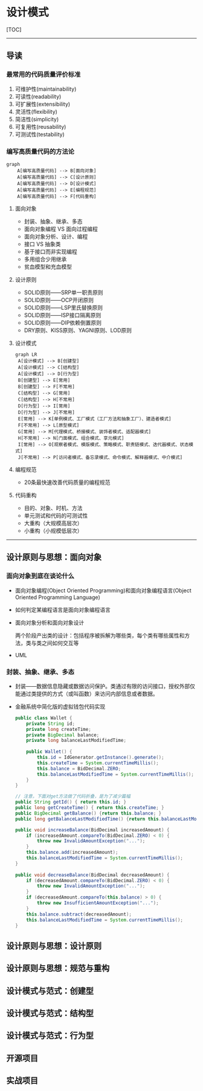 # 设计模式

[TOC]

------

## 导读

### 最常用的代码质量评价标准

1. 可维护性(maintainability)
2. 可读性(readability)
3. 可扩展性(extensibility)
4. 灵活性(flexibility)
5. 简洁性(simplicity)
6. 可复用性(reusability)
7. 可测试性(testability)

### 编写高质量代码的方法论

```mermaid
graph 
	A[编写高质量代码] --> B[面向对象]
	A[编写高质量代码] --> C[设计原则]
	A[编写高质量代码] --> D[设计模式]
	A[编写高质量代码] --> E[编程规范]
	A[编写高质量代码] --> F[代码重构]

```

1. 面向对象
   + 封装、抽象、继承、多态
   + 面向对象编程 VS 面向过程编程
   + 面向对象分析、设计、编程
   + 接口 VS 抽象类
   + 基于接口而非实现编程
   + 多用组合少用继承
   + 贫血模型和充血模型

2. 设计原则

   + SOLID原则——SRP单一职责原则
   + SOLID原则——OCP开闭原则
   + SOLID原则——LSP里氏替换原则
   + SOLID原则——ISP接口隔离原则
   + SOLID原则——DIP依赖倒置原则
   + DRY原则、KISS原则、YAGNI原则、LOD原则

3. 设计模式

   ```mermaid
   graph LR
   	A[设计模式] --> B[创建型]
   	A[设计模式] --> C[结构型]
   	A[设计模式] --> D[行为型]
   	B[创建型] --> E[常用]
   	B[创建型] --> F[不常用]
   	C[结构型] --> G[常用]
   	C[结构型] --> H[不常用]
   	D[行为型] --> I[常用]
   	D[行为型] --> J[不常用]
   	E[常用] --> K[单例模式、工厂模式（工厂方法和抽象工厂）、建造者模式]
   	F[不常用] --> L[原型模式]
   	G[常用] --> M[代理模式、桥接模式、装饰者模式、适配器模式]
   	H[不常用] --> N[门面模式、组合模式、享元模式] 
   	I[常用] --> O[观察者模式、模版模式、策略模式、职责链模式、迭代器模式、状态模式]
   	J[不常用] --> P[访问者模式、备忘录模式、命令模式、解释器模式、中介模式] 
   ```

4. 编程规范

   + 20条最快速改善代码质量的编程规范

5. 代码重构

   + 目的、对象、时机、方法
   + 单元测试和代码的可测试性
   + 大重构（大规模高层次）
   + 小重构（小规模低层次）

------

## 设计原则与思想：面向对象

### 面向对象到底在谈论什么

+ 面向对象编程(Object Oriented Programming)和面向对象编程语言(Object Oriented Programming Language)

+ 如何判定某编程语言是面向对象编程语言

+ 面向对象分析和面向对象设计

  两个阶段产出类的设计：包括程序被拆解为哪些类，每个类有哪些属性和方法，类与类之间如何交互等

+ UML

### 封装、抽象、继承、多态

+ 封装——数据信息隐藏或数据访问保护。类通过有限的访问接口，授权外部仅能通过类提供的方式（或叫函数）来访问内部信息或者数据。

+ 金融系统中简化版的虚拟钱包代码实现

  ```java
  public class Wallet {
      private String id;
      private long createTime;
      private BigDecimal balance;
      private long balanceLastModifiedTime;
      
      public Wallet() {
          this.id = IdGenerator.getInstance().generate();
          this.createTime = System.currentTimeMillis();
          this.balance = BidDecimal.ZERO;
          this.balanceLastModifiedTime = System.currentTimeMillis();
      }
  }
  
  // 注意，下面对get方法做了代码折叠，是为了减少篇幅
  public String getId() { return this.id; }
  public long getCreateTime() { return this.createTime; }
  public BigDecimal getBalance() {return this.balance; }
  public long getBalanceLastModifiedTime() {return this.balanceLastModifiedTime};
  
  public void increaseBalance(BidDecimal increasedAmount) {
      if (increasedAmount.compareTo(BidDecimal.ZERO) < 0) {
          throw new InvalidAmountException("...");
      }
      this.balance.add(increasedAmount);
      this.balanceLastModifiedTime = System.currentTimeMillis();
  }
      
  public void decreaseBalance(BidDecimal decreasedAmount) {
      if (decreasedAmount.compareTo(BidDecimal.ZERO) < 0) {
          throw new InvalidAmountException("...");
      }
      if (decreasedAmount.compareTo(this.balance) > 0) {
          throw new InsufficientAmountException("...");
      }
      this.balance.subtract(decreasedAmount);
      this.balanceLastModifiedTime = System.currentTimeMillis();
  }
  ```

  

## 设计原则与思想：设计原则



## 设计原则与思想：规范与重构



## 设计模式与范式：创建型



## 设计模式与范式：结构型



## 设计模式与范式：行为型



## 开源项目



## 实战项目



